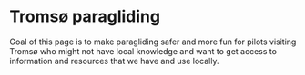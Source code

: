# Tromsø paragliding

Goal of this page is to make paragliding safer and more fun for pilots visiting
Tromsø who might not have local knowledge and want to get access to information
and resources that we have and use locally.
